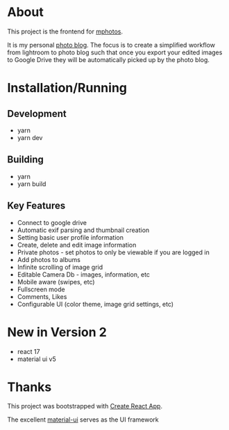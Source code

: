 # About

This project is the frontend for [mphotos](https://www.github.com/msvens/mphotos).

It is my personal [photo blog](https://www.mellowtech.org). The focus is to create
a simplified workflow from lightroom to photo blog such that once you export
your edited images to Google Drive they will be automatically picked up by the
photo blog.

# Installation/Running

## Development

- yarn
- yarn dev

## Building

- yarn
- yarn build

## Key Features

- Connect to google drive
- Automatic exif parsing and thumbnail creation
- Setting basic user profile information
- Create, delete and edit image information
- Private photos - set photos to only be viewable if you are logged in
- Add photos to albums
- Infinite scrolling of image grid
- Editable Camera Db - images, information, etc
- Mobile aware (swipes, etc)
- Fullscreen mode
- Comments, Likes
- Configurable UI (color theme, image grid settings, etc)

# New in Version 2

- react 17
- material ui v5

# Thanks

This project was bootstrapped with [Create React App](https://github.com/facebook/create-react-app).

The excellent [material-ui](https://material-ui.com/) serves as the UI framework
